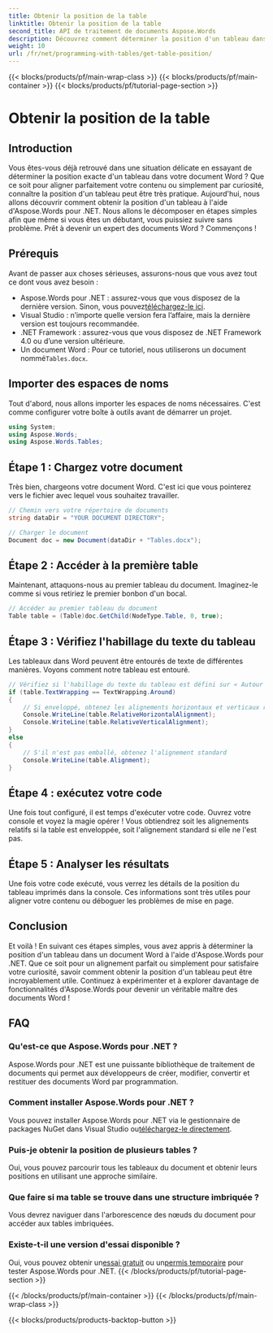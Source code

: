 ```yaml
---
title: Obtenir la position de la table
linktitle: Obtenir la position de la table
second_title: API de traitement de documents Aspose.Words
description: Découvrez comment déterminer la position d'un tableau dans des documents Word à l'aide d'Aspose.Words pour .NET avec notre guide étape par étape.
weight: 10
url: /fr/net/programming-with-tables/get-table-position/
---
```


{{< blocks/products/pf/main-wrap-class >}}
{{< blocks/products/pf/main-container >}}
{{< blocks/products/pf/tutorial-page-section >}}

# Obtenir la position de la table

## Introduction

Vous êtes-vous déjà retrouvé dans une situation délicate en essayant de déterminer la position exacte d'un tableau dans votre document Word ? Que ce soit pour aligner parfaitement votre contenu ou simplement par curiosité, connaître la position d'un tableau peut être très pratique. Aujourd'hui, nous allons découvrir comment obtenir la position d'un tableau à l'aide d'Aspose.Words pour .NET. Nous allons le décomposer en étapes simples afin que même si vous êtes un débutant, vous puissiez suivre sans problème. Prêt à devenir un expert des documents Word ? Commençons !

## Prérequis

Avant de passer aux choses sérieuses, assurons-nous que vous avez tout ce dont vous avez besoin :
-  Aspose.Words pour .NET : assurez-vous que vous disposez de la dernière version. Sinon, vous pouvez[téléchargez-le ici](https://releases.aspose.com/words/net/).
- Visual Studio : n’importe quelle version fera l’affaire, mais la dernière version est toujours recommandée.
- .NET Framework : assurez-vous que vous disposez de .NET Framework 4.0 ou d’une version ultérieure.
- Un document Word : Pour ce tutoriel, nous utiliserons un document nommé`Tables.docx`.

## Importer des espaces de noms

Tout d'abord, nous allons importer les espaces de noms nécessaires. C'est comme configurer votre boîte à outils avant de démarrer un projet.

```csharp
using System;
using Aspose.Words;
using Aspose.Words.Tables;
```

## Étape 1 : Chargez votre document

Très bien, chargeons votre document Word. C'est ici que vous pointerez vers le fichier avec lequel vous souhaitez travailler.

```csharp
// Chemin vers votre répertoire de documents
string dataDir = "YOUR DOCUMENT DIRECTORY";

// Charger le document
Document doc = new Document(dataDir + "Tables.docx");
```

## Étape 2 : Accéder à la première table

Maintenant, attaquons-nous au premier tableau du document. Imaginez-le comme si vous retiriez le premier bonbon d'un bocal.

```csharp
// Accéder au premier tableau du document
Table table = (Table)doc.GetChild(NodeType.Table, 0, true);
```

## Étape 3 : Vérifiez l'habillage du texte du tableau

Les tableaux dans Word peuvent être entourés de texte de différentes manières. Voyons comment notre tableau est entouré.

```csharp
// Vérifiez si l'habillage du texte du tableau est défini sur « Autour »
if (table.TextWrapping == TextWrapping.Around)
{
    // Si enveloppé, obtenez les alignements horizontaux et verticaux relatifs
    Console.WriteLine(table.RelativeHorizontalAlignment);
    Console.WriteLine(table.RelativeVerticalAlignment);
}
else
{
    // S'il n'est pas emballé, obtenez l'alignement standard
    Console.WriteLine(table.Alignment);
}
```

## Étape 4 : exécutez votre code

Une fois tout configuré, il est temps d'exécuter votre code. Ouvrez votre console et voyez la magie opérer ! Vous obtiendrez soit les alignements relatifs si la table est enveloppée, soit l'alignement standard si elle ne l'est pas.

## Étape 5 : Analyser les résultats

Une fois votre code exécuté, vous verrez les détails de la position du tableau imprimés dans la console. Ces informations sont très utiles pour aligner votre contenu ou déboguer les problèmes de mise en page.

## Conclusion

Et voilà ! En suivant ces étapes simples, vous avez appris à déterminer la position d'un tableau dans un document Word à l'aide d'Aspose.Words pour .NET. Que ce soit pour un alignement parfait ou simplement pour satisfaire votre curiosité, savoir comment obtenir la position d'un tableau peut être incroyablement utile. Continuez à expérimenter et à explorer davantage de fonctionnalités d'Aspose.Words pour devenir un véritable maître des documents Word !

## FAQ

### Qu'est-ce que Aspose.Words pour .NET ?

Aspose.Words pour .NET est une puissante bibliothèque de traitement de documents qui permet aux développeurs de créer, modifier, convertir et restituer des documents Word par programmation.

### Comment installer Aspose.Words pour .NET ?

 Vous pouvez installer Aspose.Words pour .NET via le gestionnaire de packages NuGet dans Visual Studio ou[téléchargez-le directement](https://releases.aspose.com/words/net/).

### Puis-je obtenir la position de plusieurs tables ?

Oui, vous pouvez parcourir tous les tableaux du document et obtenir leurs positions en utilisant une approche similaire.

### Que faire si ma table se trouve dans une structure imbriquée ?

Vous devrez naviguer dans l'arborescence des nœuds du document pour accéder aux tables imbriquées.

### Existe-t-il une version d'essai disponible ?

 Oui, vous pouvez obtenir un[essai gratuit](https://releases.aspose.com/) ou un[permis temporaire](https://purchase.aspose.com/temporary-license/) pour tester Aspose.Words pour .NET.
{{< /blocks/products/pf/tutorial-page-section >}}

{{< /blocks/products/pf/main-container >}}
{{< /blocks/products/pf/main-wrap-class >}}

{{< blocks/products/products-backtop-button >}}
